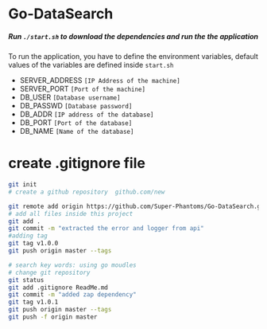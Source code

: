 # Go-DataSearch

##### Run `./start.sh` to download the dependencies and run the the application

To run the application, you have to define the environment variables, default values of the variables are defined inside `start.sh`

- SERVER_ADDRESS    `[IP Address of the machine]`
- SERVER_PORT       `[Port of the machine]`
- DB_USER           `[Database username]`
- DB_PASSWD         `[Database password]`
- DB_ADDR           `[IP address of the database]`
- DB_PORT           `[Port of the database]`
- DB_NAME           `[Name of the database]`

# create .gitignore file
```sh
git init
# create a github repository  github.com/new

git remote add origin https://github.com/Super-Phantoms/Go-DataSearch.git
# add all files inside this project
git add .
git commit -m "extracted the error and logger from api"
#adding tag
git tag v1.0.0
git push origin master --tags

# search key words: using go moudles
# change git repository
git status
git add .gitignore ReadMe.md
git commit -m "added zap dependency"
git tag v1.0.1
git push origin master --tags
git push -f origin master